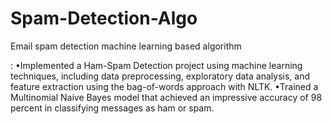 # Spam-Detection-Algo
Email spam detection machine learning based algorithm

: •Implemented a Ham-Spam Detection project using machine learning techniques, including data
preprocessing, exploratory data analysis, and feature extraction using the bag-of-words approach with NLTK.
•Trained a Multinomial Naive Bayes model that achieved an impressive accuracy of 98 percent in classifying
messages as ham or spam.
